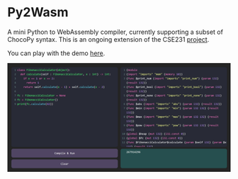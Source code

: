 # Py2Wasm

A mini Python to WebAssembly compiler, currently supporting a subset of ChocoPy syntax. This is an ongoing extension of the CSE231 [project](https://github.com/ucsd-cse231-s22/chocopy-wasm-compiler-B).

You can play with the demo [here](https://arthur-x.github.io/Py2Wasm/).

![Screenshot](screenshot.png)
